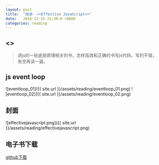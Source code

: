 ```yaml
---
layout: post
title:  "阅读- <<Effective JavaScript>>"
date:   2016-12-25 21:30:0 +0800
categories: reading
---
```


## <<Effective JavaScript>>  
> 讲js的一些底层原理相关的书，怎样高效和正确的书写js代码，写的不错，有空再读一遍。  

## js event loop
![eventloop_01]({{ site.url }}/assets/reading/eventloop_01.png)
![eventloop_02]({{ site.url }}/assets/reading/eventloop_02.png)

## 封面
![effectivejavascript.png]({{ site.url }}/assets/reading/effectivejavascript.png)

## 电子书下载
[github下载](https://github.com/robertzhai/ebooks/blob/master/client/%5Bwww.java1234.com%5DEffective%20JavaScript(Addison%2C2012).pdf)
